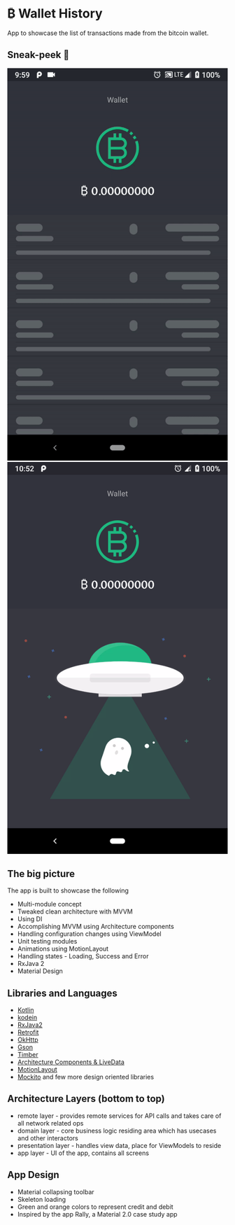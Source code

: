 # ₿ Wallet History
App to showcase the list of transactions made from the bitcoin wallet.

## Sneak-peek :tada:
![alt text](https://github.com/Hariofspades/my-wallet/blob/master/art/app.gif "app")
![alt text](https://github.com/Hariofspades/my-wallet/blob/master/art/error.png "error state")

## The big picture
The app is built to showcase the following

* Multi-module concept
* Tweaked clean architecture with MVVM
* Using DI
* Accomplishing MVVM using Architecture components
* Handling configuration changes using ViewModel
* Unit testing modules
* Animations using MotionLayout
* Handling states - Loading, Success and Error
* RxJava 2
* Material Design

## Libraries and Languages
* [Kotlin](https://kotlinlang.org/)
* [kodein](http://kodein.org)
* [RxJava2](https://github.com/ReactiveX/RxJava/wiki/What's-different-in-2.0)
* [Retrofit](http://square.github.io/retrofit/)
* [OkHttp](http://square.github.io/okhttp/)
* [Gson](https://github.com/google/gson)
* [Timber](https://github.com/JakeWharton/timber)
* [Architecture Components & LiveData](https://developer.android.com/topic/libraries/architecture/)
* [MotionLayout](https://developer.android.com/reference/android/support/constraint/motion/MotionLayout)
* [Mockito](https://github.com/nhaarman/mockito-kotlin)
and few more design oriented libraries

## Architecture Layers (bottom to top)
* remote layer - provides remote services for API calls and takes care of all network related ops
* domain layer - core business logic residing area which has usecases and other interactors
* presentation layer - handles view data, place for ViewModels to reside
* app layer - UI of the app, contains all screens

## App Design
* Material collapsing toolbar
* Skeleton loading
* Green and orange colors to represent credit and debit
* Inspired by the app Rally, a Material 2.0 case study app
